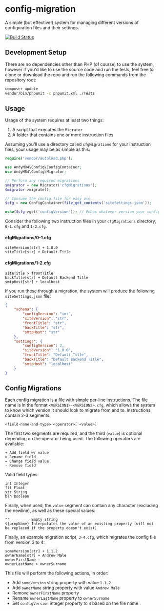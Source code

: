 # config-migration
A simple (but effective!) system for managing different versions of configuration files and their settings.

[![Build Status](https://travis-ci.com/AndyM84/config-migration.svg?branch=master)](https://travis-ci.com/AndyM84/config-migration)

## Development Setup
There are no dependencies other than PHP (of course) to use the system, however if you'd like to use the source
code and run the tests, feel free to clone or download the repo and run the following commands from the repository
root:

```bash
composer update
vendor/bin/phpunit -c phpunit.xml ./Tests
```

## Usage
Usage of the system requires at least two things:

1. A script that executes the `Migrator`
2. A folder that contains one or more instruction files

Assuming you'll use a directory called `cfgMigrations` for your instruction files, your usage may be as simple
as this:

```php
require('vendor/autoload.php');

use AndyM84\Config\ConfigContainer;
use AndyM84\Config\Migrator;

// Perform any required migrations
$migrator = new Migrator('cfgMigrations');
$migrator->migrate();

// Consume the config file for easy use
$cfg = new ConfigContainer(file_get_contents('siteSettings.json'));

echo($cfg->get('configVersion')); // Echos whatever version your configs are at after migration
```

Consider the following two instruction files in your `cfgMigrations` directory, `0-1.cfg` and `1-2.cfg`.

#### cfgMigrations/0-1.cfg
```
siteVersion[str] + 1.0.0
siteTitle[str] + Default Title
```

#### cfgMigrations/1-2.cfg
```
siteTitle > frontTitle
backTitle[str] + Default Backend Title
smtpHost[str] + localhost
```

If you run these through a migration, the system will produce the following `siteSettings.json` file:

```json
{
    "schema": {
        "configVersion": "int",
        "siteVersion": "str",
        "frontTitle": "str",
        "backTitle": "str",
        "smtpHost": "str"
    },
    "settings": {
        "configVersion": 2,
        "siteVersion": "1.0.0",
        "frontTitle": "Default Title",
        "backTitle": "Default Backend Title",
        "smtpHost": "localhost"
    }
}
```

## Config Migrations
Each config migration is a file with simple per-line instructions.  The file name is in the format `<VERSION1>-<VERSION2>.cfg`,
which allows the system to know which version it should look to migrate from and to.  Instructions contain 2-3 segments:

```
<field-name-and-type> <operator>[ <value>]
```

The first two segments are required, and the third (`value`) is optional depending on the operator being used.
The following operators are available:

```
+ Add field w/ value
> Rename field
= Change field value
- Remove field
```

Valid field types:

```
int Integer
flt Float
str String
bln Boolean
```

Finally, when used, the `value` segment can contain any character (excluding the newline), as well as these special
values:

```
""          Empty string
${propName} Interpolates the value of an existing property (will not be replaced if the property doesn't exist)
```

Finally, an example migration script, `3-4.cfg`, which migrates the config file from version 3 to 4:

```
someVersion[str] + 1.1.2
ownerName[str] + Andrew Male
ownerFirstName -
ownerLastName > ownerSurname
```

This file will perform the following actions, in order:

* Add `someVersion` string property with value `1.1.2`
* Add `ownerName` string property with value `Andrew Male`
* Remove `ownerFirstName` property
* Rename `ownerLastName` property to `ownerSurname`
* Set `configVersion` integer property to `4` based on the file name